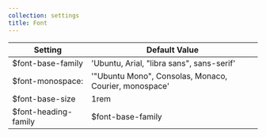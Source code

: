 ```yaml
---
collection: settings
title: Font
---
```


Setting  | Default Value
 ------------- | -------------
$font-base-family   | 'Ubuntu, Arial, "libra sans", sans-serif'
$font-monospace:    | '"Ubuntu Mono", Consolas, Monaco, Courier, monospace'
$font-base-size   | 1rem
$font-heading-family   | $font-base-family  
